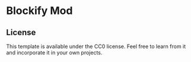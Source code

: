 # Blockify Mod


## License

This template is available under the CC0 license. Feel free to learn from it and incorporate it in your own projects.
